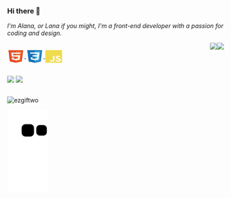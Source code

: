 ### Hi there 👋 
<i>I'm Alana, or Lana if you might, I'm a front-end developer with a passion for coding and design.</i>
<div align="center">
  <a href="https://github.com/alanafsoares">
  <img height="180em" align="right" src="https://github-readme-stats.vercel.app/api?username=alanafsoares&show_icons=true&theme=dracula&include_all_commits=true&count_private=true"/>
  <img height="180em" align="right" 
    src="https://github-readme-stats.vercel.app/api/top-langs/?username=alanafsoares&layout=compact&langs_count=7&theme=dracula"/>
</div>
  <div style="display: inline_block"><br>
  <img align="center" alt="Rafa-HTML" height="30" width="40" src="https://raw.githubusercontent.com/devicons/devicon/master/icons/html5/html5-original.svg">
  <img align="center" alt="Rafa-CSS" height="30" width="40" src="https://raw.githubusercontent.com/devicons/devicon/master/icons/css3/css3-original.svg">
  <img align="center" alt="Rafa-Js" height="30" width="40" src="https://raw.githubusercontent.com/devicons/devicon/master/icons/javascript/javascript-plain.svg">
  </div>

  ##
  
  <div> 
  <a href="https://www.linkedin.com/in/alanafsoares/" target="_blank"><img src="https://img.shields.io/badge/-LinkedIn-%230077B5?style=for-the-badge&logo=linkedin&logoColor=white" target="_blank"></a> 
  <a href="https://instagram.com/alanafrsoares" target="_blank"><img src="https://img.shields.io/badge/-Instagram-%23E4405F?style=for-the-badge&logo=instagram&logoColor=white" target="_blank"></a>
</div>
    
   ##

 ![ezgiftwo](https://user-images.githubusercontent.com/68574175/139342079-bf3278b6-9a49-4e96-b79e-2472d8e14973.gif)
  
 ![Snake animation](https://github.com/rafaballerini/rafaballerini/blob/output/github-contribution-grid-snake.svg)
